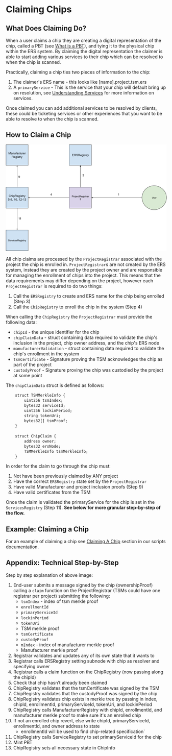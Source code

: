 # Claiming Chips

## What Does Claiming Do?
When a user claims a chip they are creating a digital representation of the chip, called a PBT (see [What is a PBT](pbt.md)), and tying it to the physical chip within the ERS system. By claiming the digital representation the claimer is able to start adding various services to their chip which can be resolved to when the chip is scanned. 

Practically, claiming a chip ties two pieces of information to the chip:
1. The claimer's ERS name - this looks like [name].project.tsm.ers
2. A `primaryService` - This is the service that your chip will default bring up on resolution, see [Understanding Services](services.md) for more information on services.

Once claimed you can add additional services to be resolved by clients, these could be ticketing services or other experiences that you want to be able to resolve to when the chip is scanned.

## How to Claim a Chip
![claim](../../../public/claim.png)

All chip claims are processed by the `ProjectRegistrar` associated with the project the chip is enrolled in. `ProjectRegistrar`s are not created by the ERS system, instead they are created by the project owner and are responsible for managing the enrollment of chips into the project. This means that the data requirements may differ depending on the project, however each `ProjectRegistrar` is required to do two things:
1. Call the `ERSRegistry` to create and ERS name for the chip being enrolled (Step 3)
2. Call the `ChipRegistry` to enroll the chip in the system (Step 4)

When calling the `ChipRegistry` the `ProjectRegistrar` must provide the following data:
- `chipId` - the unique identifier for the chip
- `chipClaimData` - struct containing data required to validate the chip's inclusion in the project, chip owner address, and the chip's ERS node
- `manufacturerValidation` - struct containing data required to validate the chip's enrollment in the system
- `tsmCertificate` - Signature proving the TSM acknowledges the chip as part of the project
- `custodyProof` - Signature proving the chip was custodied by the project at some point

The `chipClaimData` struct is defined as follows:
```
    struct TSMMerkleInfo {
        uint256 tsmIndex;
        bytes32 serviceId;
        uint256 lockinPeriod;
        string tokenUri;
        bytes32[] tsmProof;
    }

    struct ChipClaim {
        address owner;
        bytes32 ersNode;
        TSMMerkleInfo tsmMerkleInfo;
    }
```
In order for the claim to go through the chip must:
1. Not have been previously claimed by ANY project
2. Have the correct `ERSRegistry` state set by the `ProjectRegistrar`
3. Have valid Manufacturer and project inclusion proofs (Step 9)
4. Have valid certificates from the TSM

Once the claim is validated the primaryService for the chip is set in the `ServicesRegistry` (Step 11). __See below for more granular step-by-step of the flow.__

## Example: Claiming a Chip
For an example of claiming a chip see [Claiming A Chip](../../scripts/chip-claim.md) section in our scripts documentation.

## Appendix: Technical Step-by-Step
Step by step explanation of above image:

1. End-user submits a message signed by the chip (ownershipProof) calling a `claim` function on the ProjectRegistrar (TSMs could have one registrar per project) submitting the following:
    - `tsmIndex` - index of tsm merkle proof
    - `enrollmentId`
    - `primaryServiceId`
    - `lockinPeriod`
    - `tokenUri`
    - TSM merkle proof
    - `tsmCertificate`
    - `custodyProof`
    - `mIndex` - index of manufacturer merkle proof
    - Manufacturer merkle proof
2. Registrar validates and updates any of its own state that it wants to
3. Registrar calls ERSRegistry setting subnode with chip as resolver and specifying owner
4. Registrar calls a claim function on the ChipRegistry (now passing along the chipId)
5. Check that chip hasn’t already been claimed
6. ChipRegistry validates that the tsmCertificate was signed by the TSM
7. ChipRegistry validates that the custodyProof was signed by the chip
8. ChipRegistry validates chip exists in merkle tree by passing in index, chipId, enrollmentId, primaryServiceId, tokenUri, and lockinPeriod
9. ChipRegistry calls ManufacturerRegistry with chipId, enrollmentId, and manufacturer merkle proof to make sure it's an enrolled chip
10. If not an enrolled chip revert, else write chipId, primaryServiceId, enrollmentId, and owner address to state
    - enrollmentId will be used to find chip-related specification`
11. ChipRegistry calls ServiceRegistry to set primaryServiceId for the chip
12. Mint PBT
13. ChipRegistry sets all necessary state in ChipInfo

